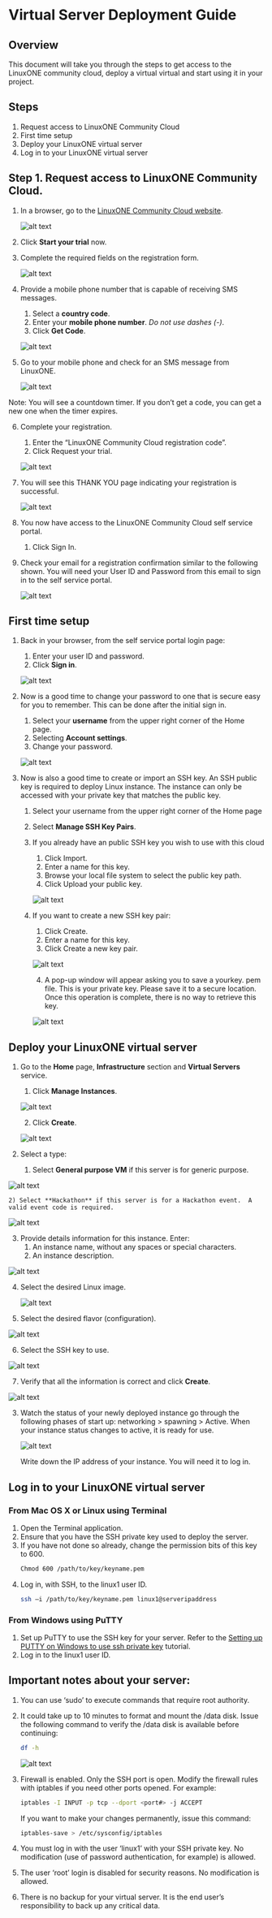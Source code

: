 # Virtual Server Deployment Guide

## Overview
This document will take you through the steps to get access to the LinuxONE community cloud, deploy a virtual virtual and start using it in your project.    

## Steps

1. Request access to LinuxONE Community Cloud
2. First time setup
3. Deploy your LinuxONE virtual server
4. Log in to your LinuxONE virtual server

## Step 1. Request access to LinuxONE Community Cloud.
1) In a browser, go to the [LinuxONE Community Cloud website](https://developer.ibm.com/linuxone).
 
   ![alt text](images-deploy/dw-home.png "DeveloperWorks LinuxONE Home")
  
2) Click **Start your trial** now.

3) Complete the required fields on the registration form.

   ![alt text](images-deploy/registration-form.png "Registration form")

4) Provide a mobile phone number that is capable of receiving SMS messages.
    1) Select a **country code**.
    2)	Enter your **mobile phone number**.  *Do not use dashes (-)*.
    3)	Click **Get Code**.
 
   ![alt text](images-deploy/get-code.png "Get verification code")

5) Go to your mobile phone and check for an SMS message from LinuxONE.  

   ![alt text](images-deploy/phone.png "SMS code ")
 
Note: You will see a countdown timer.  If you don’t get a code, you can get a new one when the timer expires.

6) Complete your registration.
    1) Enter the “LinuxONE Community Cloud registration code”.
    2) Click Request your trial.

   ![alt text](images-deploy/request-your-trial.png "Submit registration form")    
 
7) You will see this THANK YOU page indicating your registration is successful.
 
   ![alt text](images-deploy/registration-successful.png "Registration successful message")

8) You now have access to the LinuxONE Community Cloud self service portal.
    1) Click Sign In.

9) Check your email for a registration confirmation similar to the following shown. You will need your User ID and Password from this email to sign in to the self service portal.

   ![alt text](images-deploy/welcome-email.png "Welcome email")


## First time setup

1) Back in your browser, from the self service portal login page:
    1)	Enter your user ID and password.
    2)	Click **Sign in**.

   ![alt text](images-deploy/ssp-login.png "Self-Service Portal login page")

2) Now is a good time to change your password to one that is secure easy for you to remember. This can be done after the initial sign in.
    1) Select your **username** from the upper right corner of the Home page.
    2) Selecting **Account settings**. 
    3) Change your password.
 
   ![alt text](images-deploy/account-settings.png "Welcome email")

 
3) Now is also a good time to create or import an SSH key.  An SSH public key is required to deploy Linux instance. The instance can only be accessed with your private key that matches the public key.

    1) Select your username from the upper right corner of the Home page
    2) Select **Manage SSH Key Pairs**.
 
    3) If you already have an public SSH key you wish to use with this cloud     
        1) Click Import. 
        2) Enter a name for this key.
        3) Browse your local file system to select the public key path.
        4) Click Upload your public key.
       
       ![alt text](images-deploy/upload-key.png "Import SSH key")
 
    4) If you want to create a new SSH key pair:     
        1) Click Create.
        2) Enter a name for this key.
        3) Click Create a new key pair.
        
       ![alt text](images-deploy/create-key.png "Create SSH key")
       
        4) A pop-up window will appear asking you to save a yourkey. pem file. This is your private key.  Please save it to a secure location.  Once this operation is complete, there is no way to retrieve this key. 
        
       ![alt text](images-deploy/pem-file.png "Save SSH private key")   
 
## Deploy your LinuxONE virtual server

1) Go to the **Home** page, **Infrastructure** section and **Virtual Servers** service.
    1) Click **Manage Instances**.
    
   ![alt text](images-deploy/manage-instances.png "Manage instances")
       
    2) Click **Create**.
    
   ![alt text](images-deploy/create-server.png "Create server")

2)	Select a type:
    1) Select **General purpose VM** if this server is for generic purpose.
    
   ![alt text](images-deploy/create-server-type-general.png "Create server type - General purpose")
       
    2) Select **Hackathon** if this server is for a Hackathon event.  A valid event code is required. 
    
   ![alt text](images-deploy/create-server-type-hackathon.png "Create server type - Hackathon")
    
3)	Provide details information for this instance.  Enter:
    1) An instance name, without any spaces or special characters. 
    2) An instance description. 
    
   ![alt text](images-deploy/create-server-details.png "Create server details")
   
4) Select the desired Linux image.

   ![alt text](images-deploy/create-server-image.png "Create server image")
  
5)	Select the desired flavor (configuration).

   ![alt text](images-deploy/create-server-flavor.png "Create server flavor")
 
6)	Select the SSH key to use.

   ![alt text](images-deploy/create-server-select-key.png "Create server SSH key")
 
7)	Verify that all the information is correct and click **Create**.

   ![alt text](images-deploy/create-server-submit.png "Create server submit")
 
3) Watch the status of your newly deployed instance go through the following phases of start up:  networking > spawning > Active.  When your instance status changes to active, it is ready for use.

   ![alt text](images-deploy/create-server-status.png "Create server status")
 
   Write down the IP address of your instance. You will need it to log in.

## Log in to your LinuxONE virtual server

### From Mac OS X or Linux using Terminal

1) Open the Terminal application.
2) Ensure that you have the SSH private key used to deploy the server. 
3) If you have not done so already, change the permission bits of this key to 600.
   ```sh
   Chmod 600 /path/to/key/keyname.pem  
   ```
4) Log in, with SSH, to the linux1 user ID.
   ```sh
   ssh –i /path/to/key/keyname.pem linux1@serveripaddress 
   ```
### From Windows using PuTTY

1) Set up PuTTY to use the SSH key for your server.  Refer to the [Setting up PUTTY on Windows to use ssh private key](http://developer.ibm.com/linuxone/wp-content/uploads/sites/57/2016/02/PUTTY-Set-up.pdf) tutorial.
2) Log in to the linux1 user ID. 

## Important notes about your server:
1) You can use ‘sudo’ to execute commands that require root authority.

2) It could take up to 10 minutes to format and mount the /data disk.  Issue the following command to verify the /data disk is available before continuing:
   ```sh
   df -h 
   ``` 
   ![alt text](images-deploy/df.png "Check /data disk")
   
3) Firewall is enabled. Only the SSH port is open.  Modify the firewall rules with iptables if you need other ports opened. For example:
   ```sh
   iptables -I INPUT -p tcp --dport <port#> -j ACCEPT 
   ```
   If you want to make your changes permanently, issue this command:
   ```sh
   iptables-save > /etc/sysconfig/iptables 
   ``` 
  
4) You must log in with the user ‘linux1’ with your SSH private key. No modification (use of password authentication, for example) is allowed.

5) The user ‘root’ login is disabled for security reasons. No modification is allowed.

6) There is no backup for your virtual server.  It is the end user’s responsibility to back up any critical data.

